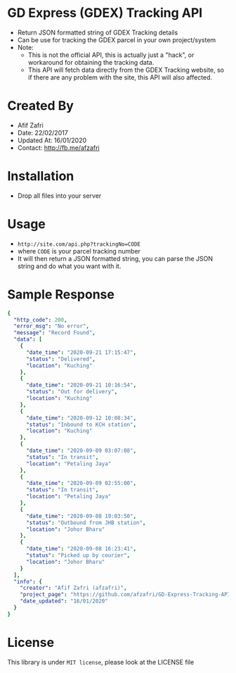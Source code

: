 # GD Express (GDEX) Tracking API
- Return JSON formatted string of GDEX Tracking details
- Can be use for tracking the GDEX parcel in your own project/system
- Note:
  - This is not the official API, this is actually just a "hack", or workaround for obtaining the tracking data.
  - This API will fetch data directly from the GDEX Tracking website, so if there are any problem with the site, this API will also affected.

# Created By
- Afif Zafri
- Date: 22/02/2017
- Updated At: 16/01/2020
- Contact: http://fb.me/afzafri

# Installation
- Drop all files into your server

# Usage
- ```http://site.com/api.php?trackingNo=CODE```
- where ```CODE``` is your parcel tracking number
- It will then return a JSON formatted string, you can parse the JSON string and do what you want with it.

# Sample Response
```yaml
{
  "http_code": 200,
  "error_msg": "No error",
  "message": "Record Found",
  "data": [
    {
      "date_time": "2020-09-21 17:15:47",
      "status": "Delivered",
      "location": "Kuching"
    },
    {
      "date_time": "2020-09-21 10:16:54",
      "status": "Out for delivery",
      "location": "Kuching"
    },
    {
      "date_time": "2020-09-12 10:08:34",
      "status": "Inbound to KCH station",
      "location": "Kuching"
    },
    {
      "date_time": "2020-09-09 03:07:08",
      "status": "In transit",
      "location": "Petaling Jaya"
    },
    {
      "date_time": "2020-09-09 02:55:00",
      "status": "In transit",
      "location": "Petaling Jaya"
    },
    {
      "date_time": "2020-09-08 19:03:50",
      "status": "Outbound from JHB station",
      "location": "Johor Bharu"
    },
    {
      "date_time": "2020-09-08 16:23:41",
      "status": "Picked up by courier",
      "location": "Johor Bharu"
    }
  ],
  "info": {
    "creator": "Afif Zafri (afzafri)",
    "project_page": "https://github.com/afzafri/GD-Express-Tracking-API",
    "date_updated": "16/01/2020"
  }
}
```

# License
This library is under ```MIT license```, please look at the LICENSE file
